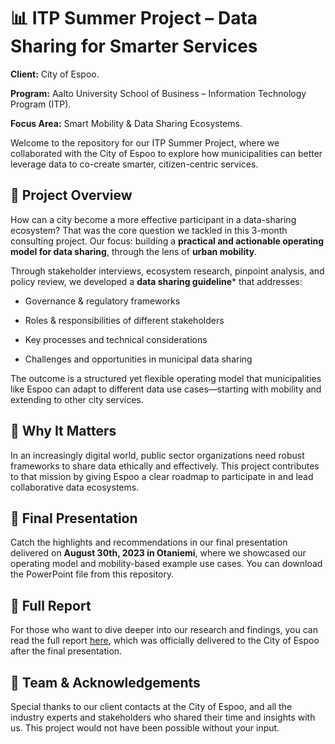 # 📊 ITP Summer Project – Data Sharing for Smarter Services
**Client:** City of Espoo.

**Program:** Aalto University School of Business – Information Technology Program (ITP).

**Focus Area:** Smart Mobility & Data Sharing Ecosystems.

Welcome to the repository for our ITP Summer Project, where we collaborated with the City of Espoo to explore how municipalities can better leverage data to co-create smarter, citizen-centric services.

## 🚀 Project Overview
How can a city become a more effective participant in a data-sharing ecosystem?
That was the core question we tackled in this 3-month consulting project. Our focus: building a **practical and actionable operating model for data sharing**, through the lens of **urban mobility**.

Through stakeholder interviews, ecosystem research, pinpoint analysis, and policy review, we developed a **data sharing guideline*** that addresses:

* Governance & regulatory frameworks

* Roles & responsibilities of different stakeholders

* Key processes and technical considerations

* Challenges and opportunities in municipal data sharing

The outcome is a structured yet flexible operating model that municipalities like Espoo can adapt to different data use cases—starting with mobility and extending to other city services.

## 🎯 Why It Matters
In an increasingly digital world, public sector organizations need robust frameworks to share data ethically and effectively. This project contributes to that mission by giving Espoo a clear roadmap to participate in and lead collaborative data ecosystems.

## 🎥 Final Presentation
Catch the highlights and recommendations in our final presentation delivered on **August 30th, 2023 in Otaniemi**, where we showcased our operating model and mobility-based example use cases. You can download the PowerPoint file from this repository.

## 📄 Full Report
For those who want to dive deeper into our research and findings, you can read the full report [here](https://github.com/MateoRuedaMolano/ITP-Summer-Project/blob/main/The_Screaming_Jets_ITP_Espoo_project_report.pdf), which was officially delivered to the City of Espoo after the final presentation.

## 👥 Team & Acknowledgements
Special thanks to our client contacts at the City of Espoo, and all the industry experts and stakeholders who shared their time and insights with us. This project would not have been possible without your input.
